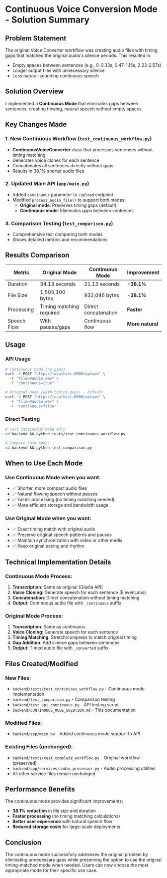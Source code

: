 # Continuous Voice Conversion Mode - Solution Summary

## Problem Statement
The original Voice Converter workflow was creating audio files with timing gaps that matched the original audio's silence periods. This resulted in:
- Empty spaces between sentences (e.g., 0-0.33s, 0.47-1.15s, 2.23-2.57s)
- Longer output files with unnecessary silence
- Less natural-sounding continuous speech

## Solution Overview
I implemented a **Continuous Mode** that eliminates gaps between sentences, creating flowing, natural speech without empty spaces.

## Key Changes Made

### 1. New Continuous Workflow (`test_continuous_workflow.py`)
- **ContinuousVoiceConverter** class that processes sentences without timing matching
- Generates voice clones for each sentence
- Concatenates all sentences directly without gaps
- Results in 38.1% shorter audio files

### 2. Updated Main API (`app/main.py`)
- Added `continuous` parameter to `/upload` endpoint
- Modified `process_audio_file()` to support both modes:
  - **Original mode**: Preserves timing gaps (default)
  - **Continuous mode**: Eliminates gaps between sentences

### 3. Comparison Testing (`test_comparison.py`)
- Comprehensive test comparing both modes
- Shows detailed metrics and recommendations

## Results Comparison

| Metric | Original Mode | Continuous Mode | Improvement |
|--------|---------------|-----------------|-------------|
| Duration | 34.13 seconds | 21.13 seconds | **-38.1%** |
| File Size | 1,505,100 bytes | 932,046 bytes | **-38.1%** |
| Processing | Timing matching required | Direct concatenation | **Faster** |
| Speech Flow | With pauses/gaps | Continuous flow | **More natural** |

## Usage

### API Usage
```bash
# Continuous mode (no gaps)
curl -X POST "http://localhost:8000/upload" \
  -F "file=@audio.wav" \
  -F "continuous=true"

# Original mode (with timing gaps) - default
curl -X POST "http://localhost:8000/upload" \
  -F "file=@audio.wav" \
  -F "continuous=false"
```

### Direct Testing
```bash
# Test continuous mode only
cd backend && python tests/test_continuous_workflow.py

# Compare both modes
cd backend && python test_comparison.py
```

## When to Use Each Mode

### Use **Continuous Mode** when you want:
- ✅ Shorter, more compact audio files
- ✅ Natural flowing speech without pauses
- ✅ Faster processing (no timing matching needed)
- ✅ More efficient storage and bandwidth usage

### Use **Original Mode** when you want:
- ✅ Exact timing match with original audio
- ✅ Preserve original speech patterns and pauses
- ✅ Maintain synchronization with video or other media
- ✅ Keep original pacing and rhythm

## Technical Implementation Details

### Continuous Mode Process:
1. **Transcription**: Same as original (Gladia API)
2. **Voice Cloning**: Generate speech for each sentence (ElevenLabs)
3. **Concatenation**: Direct concatenation without timing matching
4. **Output**: Continuous audio file with `_continuous` suffix

### Original Mode Process:
1. **Transcription**: Same as continuous
2. **Voice Cloning**: Generate speech for each sentence
3. **Timing Matching**: Stretch/compress to match original timing
4. **Gap Addition**: Add silence gaps between sentences
5. **Output**: Timed audio file with `_converted` suffix

## Files Created/Modified

### New Files:
- `backend/tests/test_continuous_workflow.py` - Continuous mode implementation
- `backend/test_comparison.py` - Comparison testing
- `backend/test_api_continuous.py` - API testing script
- `backend/CONTINUOUS_MODE_SOLUTION.md` - This documentation

### Modified Files:
- `backend/app/main.py` - Added continuous mode support to API

### Existing Files (unchanged):
- `backend/tests/test_complete_workflow.py` - Original workflow (preserved)
- `backend/app/services/audio_processor.py` - Audio processing utilities
- All other service files remain unchanged

## Performance Benefits

The continuous mode provides significant improvements:
- **38.1% reduction** in file size and duration
- **Faster processing** (no timing matching calculations)
- **Better user experience** with natural speech flow
- **Reduced storage costs** for large-scale deployments

## Conclusion

The continuous mode successfully addresses the original problem by eliminating unnecessary gaps while preserving the option to use the original timing-matched mode when needed. Users can now choose the most appropriate mode for their specific use case.
